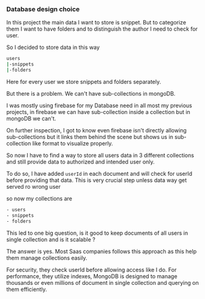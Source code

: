 ### Database design choice

In this project the main data I want to store is snippet. But to categorize them I want to have folders and to distinguish the author I need to check for user.

So I decided to store data in this way

```cmd
users
|-snippets
|-folders

```

Here for every user we store snippets and folders separately.

But there is a problem. We can't have sub-collections in mongoDB.

I was mostly using firebase for my Database need in all most my previous projects, in firebase we can have sub-collection inside a collection but in mongoDB we can't.

On further inspection, I got to know even firebase isn't directly allowing sub-collections but it links them behind the scene but shows us in sub-collection like format to visualize properly.

So now I have to find a way to store all users data in 3 different collections and still provide data to authorized and intended user only.

To do so, I have added `userId` in each document and will check for userId before providing that data. This is very crucial step unless data way get served ro wrong user

so now my collections are

```cmd
- users
- snippets
- folders

```

This led to one big question, is it good to keep documents of all users in single collection and is it scalable ?

The answer is yes. Most Saas companies follows this approach as this help them manage collections easily.

For security, they check userId before allowing access like I do.
For performance, they utilize indexes, MongoDB is designed to manage thousands or even millions of document in single collection and querying on them efficiently.
